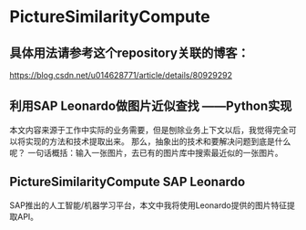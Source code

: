 # PictureSimilarityCompute
## 具体用法请参考这个repository关联的博客：
https://blog.csdn.net/u014628771/article/details/80929292
## 利用SAP Leonardo做图片近似查找 ——Python实现
本文内容来源于工作中实际的业务需要，但是刨除业务上下文以后，我觉得完全可以将实现的方法和技术提取出来。
那么，抽象出的技术和要解决问题到底是什么呢？
一句话概括：输入一张图片，去已有的图片库中搜索最近似的一张图片。

## PictureSimilarityCompute SAP Leonardo
SAP推出的人工智能/机器学习平台，本文中我将使用Leonardo提供的图片特征提取API。


